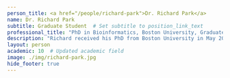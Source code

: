```yaml
---
person_title: <a href="/people/richard-park">Dr. Richard Park</a>
name: Dr. Richard Park
subtitle: Graduate Student  # Set subtitle to position_link_text
professional_title: "PhD in Bioinformatics, Boston University, Graduate student (2009-2014), Director of Data Platforms, Syntelli Solutions, Inc."
description: "Richard received his PhD from Boston University in May 2014 with a thesis entitled \"Visualization and analysis of cancer genome sequencing studies\". An expert in data visualization, Richard worked on several projects related to visualization of structural variation as well as germline variants in cancer data. With his visualization work, he was a finalist in the Illumina iDEA Challenge in 2011."
layout: person
academic: 10  # Updated academic field
image: ./img/richard-park.jpg
hide_footer: true
---
```

